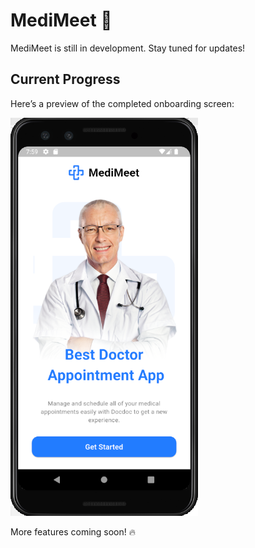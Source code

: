 # MediMeet 🏥  

MediMeet is still in development. Stay tuned for updates!  

## Current Progress  
Here’s a preview of the completed onboarding screen:  

<img src="assets/README assets/onboard.png" alt="Onboarding Screen" width="300">  

More features coming soon! 🔥  
